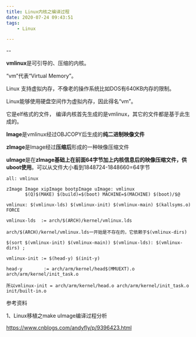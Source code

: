 ```yaml
---
title: Linux内核之编译过程
date: 2020-07-24 09:43:51
tags:
	- Linux

---
```


--

**vmlinux**是可引导的、压缩的内核。

“vm”代表“Virtual Memory”。

Linux 支持虚拟内存，不像老的操作系统比如DOS有640KB内存的限制。

Linux能够使用硬盘空间作为虚拟内存，因此得名“vm”。

它是elf格式的文件， 编译内核首先生成的是vmlinux，其它的文件都是基于此生成的。

**Image**是vmlinux经过OBJCOPY后生成的**纯二进制映像文件**

**zImage**是Image经过**压缩后**形成的一种映像压缩文件

**uImage**是在**zImage基础上在前面64字节加上内核信息后的映像压缩文件，供uboot使用**。可以从文件大小看到1848724-1848660=64字节

```
all: vmlinux

zImage Image xipImage bootpImage uImage: vmlinux
       $(Q)$(MAKE) $(build)=$(boot) MACHINE=$(MACHINE) $(boot)/$@
```

```
vmlinux: $(vmlinux-lds) $(vmlinux-init) $(vmlinux-main) $(kallsyms.o) FORCE
```



```
vmlinux-lds  := arch/$(ARCH)/kernel/vmlinux.lds
```

`arch/$(ARCH)/kernel/vmlinux.lds一开始是不存在的，它依赖于$(vmlinux-dirs)`

```
$(sort $(vmlinux-init) $(vmlinux-main)) $(vmlinux-lds): $(vmlinux-dirs) ;
```



```
vmlinux-init := $(head-y) $(init-y)

head-y        := arch/arm/kernel/head$(MMUEXT).o arch/arm/kernel/init_task.o

所以vmlinux-init = arch/arm/kernel/head.o arch/arm/kernel/init_task.o init/built-in.o
```



参考资料

1、Linux移植之make uImage编译过程分析

https://www.cnblogs.com/andyfly/p/9396423.html